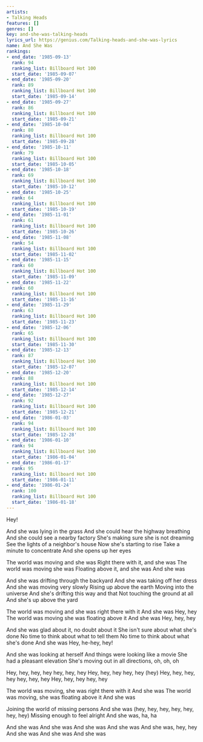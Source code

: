```yaml
---
artists:
- Talking Heads
features: []
genres: []
key: and-she-was-talking-heads
lyrics_url: https://genius.com/Talking-heads-and-she-was-lyrics
name: And She Was
rankings:
- end_date: '1985-09-13'
  rank: 94
  ranking_list: Billboard Hot 100
  start_date: '1985-09-07'
- end_date: '1985-09-20'
  rank: 89
  ranking_list: Billboard Hot 100
  start_date: '1985-09-14'
- end_date: '1985-09-27'
  rank: 86
  ranking_list: Billboard Hot 100
  start_date: '1985-09-21'
- end_date: '1985-10-04'
  rank: 80
  ranking_list: Billboard Hot 100
  start_date: '1985-09-28'
- end_date: '1985-10-11'
  rank: 79
  ranking_list: Billboard Hot 100
  start_date: '1985-10-05'
- end_date: '1985-10-18'
  rank: 69
  ranking_list: Billboard Hot 100
  start_date: '1985-10-12'
- end_date: '1985-10-25'
  rank: 64
  ranking_list: Billboard Hot 100
  start_date: '1985-10-19'
- end_date: '1985-11-01'
  rank: 61
  ranking_list: Billboard Hot 100
  start_date: '1985-10-26'
- end_date: '1985-11-08'
  rank: 54
  ranking_list: Billboard Hot 100
  start_date: '1985-11-02'
- end_date: '1985-11-15'
  rank: 60
  ranking_list: Billboard Hot 100
  start_date: '1985-11-09'
- end_date: '1985-11-22'
  rank: 60
  ranking_list: Billboard Hot 100
  start_date: '1985-11-16'
- end_date: '1985-11-29'
  rank: 63
  ranking_list: Billboard Hot 100
  start_date: '1985-11-23'
- end_date: '1985-12-06'
  rank: 65
  ranking_list: Billboard Hot 100
  start_date: '1985-11-30'
- end_date: '1985-12-13'
  rank: 87
  ranking_list: Billboard Hot 100
  start_date: '1985-12-07'
- end_date: '1985-12-20'
  rank: 88
  ranking_list: Billboard Hot 100
  start_date: '1985-12-14'
- end_date: '1985-12-27'
  rank: 92
  ranking_list: Billboard Hot 100
  start_date: '1985-12-21'
- end_date: '1986-01-03'
  rank: 94
  ranking_list: Billboard Hot 100
  start_date: '1985-12-28'
- end_date: '1986-01-10'
  rank: 94
  ranking_list: Billboard Hot 100
  start_date: '1986-01-04'
- end_date: '1986-01-17'
  rank: 95
  ranking_list: Billboard Hot 100
  start_date: '1986-01-11'
- end_date: '1986-01-24'
  rank: 100
  ranking_list: Billboard Hot 100
  start_date: '1986-01-18'
---
```

Hey!


And she was lying in the grass
And she could hear the highway breathing
And she could see a nearby factory
She's making sure she is not dreaming
See the lights of a neighbor's house
Now she's starting to rise
Take a minute to concentrate
And she opens up her eyes


The world was moving and she was
Right there with it, and she was
The world was moving she was
Floating above it, and she was
And she was


And she was drifting through the backyard
And she was taking off her dress
And she was moving very slowly
Rising up above the earth
Moving into the universe
And she's drifting this way and that
Not touching the ground at all
And she's up above the yard


The world was moving and she was right there with it
And she was
Hey, hey
The world was moving she was floating above it
And she was
Hey, hey, hey


And she was glad about it, no doubt about it
She isn't sure about what she's done
No time to think about what to tell them
No time to think about what she's done
And she was
Hey, he-hey, hey!

And she was looking at herself
And things were looking like a movie
She had a pleasant elevation
She's moving out in all directions, oh, oh, oh


Hey, hey, hey, hey hey, hey, hey
Hey, hey, hey hey, hey (hey)
Hey, hey, hey, hey hey, hey, hey
Hey, hey, hey hey, hey


The world was moving, she was right there with it
And she was
The world was moving, she was floating above it
And she was


Joining the world of missing persons
And she was (hey, hey, hey, hey, hey, hey, hey)
Missing enough to feel alright
And she was, ha, ha


And she was
And she was
And she was
And she was
And she was, hey, hey
And she was
And she was
And she was
